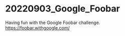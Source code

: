 # 20220903_Google_Foobar
Having fun with the Google Foobar challenge.  
https://foobar.withgoogle.com/  